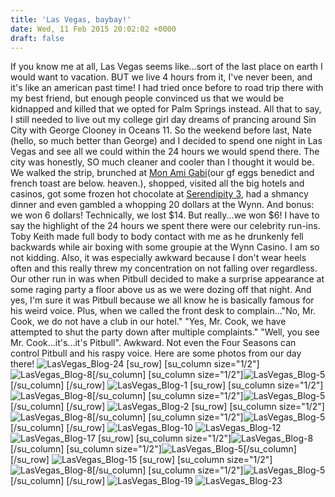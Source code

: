 ```yaml
---
title: 'Las Vegas, baybay!'
date: Wed, 11 Feb 2015 20:02:02 +0000
draft: false
---
```


If you know me at all, Las Vegas seems like...sort of the last place on earth I would want to vacation. BUT we live 4 hours from it, I've never been, and it's like an american past time! I had tried once before to road trip there with my best friend, but enough people convinced us that we would be kidnapped and killed that we opted for Palm Springs instead. All that to say, I still needed to live out my college girl day dreams of prancing around Sin City with George Clooney in Oceans 11. So the weekend before last, Nate (hello, so much better than George) and I decided to spend one night in Las Vegas and see all we could within the 24 hours we would spend there. The city was honestly, SO much cleaner and cooler than I thought it would be. We walked the strip, brunched at [Mon Ami Gabi](http://www.monamigabi.com/home/?loc=vegas)(our gf eggs benedict and french toast are below. heaven.), shopped, visited all the big hotels and casinos, got some frozen hot chocolate at [Serendipity 3](http://www.yelp.com/biz/serendipity-3-las-vegas), had a shmancy dinner and even gambled a whopping 20 dollars at the Wynn. And bonus: we won 6 dollars! Technically, we lost $14. But really...we won $6! I have to say the highlight of the 24 hours we spent there were our celebrity run-ins. Toby Keith made full body to body contact with me as he drunkenly fell backwards while air boxing with some groupie at the Wynn Casino. I am so not kidding. Also, it was especially awkward because I don't wear heels often and this really threw my concentration on not falling over regardless. Our other run in was when Pitbull decided to make a surprise appearance at some raging party a floor above us as we were dozing off that night. And yes, I'm sure it was Pitbull because we all know he is basically famous for his weird voice. Plus, when we called the front desk to complain..."No, Mr. Cook, we do not have a club in our hotel." "Yes, Mr. Cook, we have attempted to shut the party down after multiple complaints." "Well, you see Mr. Cook...it's...it's Pitbull". Awkward. Not even the Four Seasons can control Pitbull and his raspy voice. Here are some photos from our day there! ![LasVegas_Blog-24](http://djh82r8xhqebh.cloudfront.net/uploads/2015/02/LasVegas_Blog-24.jpg) \[su\_row\] \[su\_column size="1/2"\]![LasVegas_Blog-8](http://djh82r8xhqebh.cloudfront.net/uploads/2015/02/LasVegas_Blog-8.jpg)\[/su\_column\] \[su\_column size="1/2"\]![LasVegas_Blog-5](http://djh82r8xhqebh.cloudfront.net/uploads/2015/02/LasVegas_Blog-7.jpg)\[/su\_column\] \[/su\_row\] ![LasVegas_Blog-1](http://djh82r8xhqebh.cloudfront.net/uploads/2015/02/LasVegas_Blog-1.jpg) \[su\_row\] \[su\_column size="1/2"\]![LasVegas_Blog-8](http://djh82r8xhqebh.cloudfront.net/uploads/2015/02/LasVegas_Blog-4.jpg)\[/su\_column\] \[su\_column size="1/2"\]![LasVegas_Blog-5](http://djh82r8xhqebh.cloudfront.net/uploads/2015/02/LasVegas_Blog-3.jpg)\[/su\_column\] \[/su\_row\] ![LasVegas_Blog-2](http://djh82r8xhqebh.cloudfront.net/uploads/2015/02/LasVegas_Blog-2.jpg) \[su\_row\] \[su\_column size="1/2"\]![LasVegas_Blog-8](http://djh82r8xhqebh.cloudfront.net/uploads/2015/02/LasVegas_Blog-5.jpg)\[/su\_column\] \[su\_column size="1/2"\]![LasVegas_Blog-5](http://djh82r8xhqebh.cloudfront.net/uploads/2015/02/LasVegas_Blog-6.jpg)\[/su\_column\] \[/su\_row\] ![LasVegas_Blog-10](http://djh82r8xhqebh.cloudfront.net/uploads/2015/02/LasVegas_Blog-10.jpg) ![LasVegas_Blog-12](http://djh82r8xhqebh.cloudfront.net/uploads/2015/02/LasVegas_Blog-12.jpg) ![LasVegas_Blog-17](http://djh82r8xhqebh.cloudfront.net/uploads/2015/02/LasVegas_Blog-17.jpg) \[su\_row\] \[su\_column size="1/2"\]![LasVegas_Blog-8](http://djh82r8xhqebh.cloudfront.net/uploads/2015/02/LasVegas_Blog-14.jpg)\[/su\_column\] \[su\_column size="1/2"\]![LasVegas_Blog-5](http://djh82r8xhqebh.cloudfront.net/uploads/2015/02/LasVegas_Blog-20.jpg)\[/su\_column\] \[/su\_row\] ![LasVegas_Blog-15](http://djh82r8xhqebh.cloudfront.net/uploads/2015/02/LasVegas_Blog-15.jpg) \[su\_row\] \[su\_column size="1/2"\]![LasVegas_Blog-8](http://djh82r8xhqebh.cloudfront.net/uploads/2015/02/LasVegas_Blog-18.jpg)\[/su\_column\] \[su\_column size="1/2"\]![LasVegas_Blog-5](http://djh82r8xhqebh.cloudfront.net/uploads/2015/02/LasVegas_Blog-22.jpg)\[/su\_column\] \[/su\_row\] ![LasVegas_Blog-19](http://djh82r8xhqebh.cloudfront.net/uploads/2015/02/LasVegas_Blog-19.jpg) ![LasVegas_Blog-23](http://djh82r8xhqebh.cloudfront.net/uploads/2015/02/LasVegas_Blog-23.jpg)